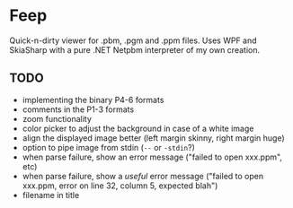 ﻿# Feep

Quick-n-dirty viewer for .pbm, .pgm and .ppm files. Uses WPF and SkiaSharp with a pure .NET Netpbm interpreter of my own creation.

## TODO

- implementing the binary P4-6 formats
- comments in the P1-3 formats
- zoom functionality
- color picker to adjust the background in case of a white image
- align the displayed image better (left margin skinny, right margin huge)
- option to pipe image from stdin (`--` or `-stdin`?)
- when parse failure, show an error message ("failed to open xxx.ppm", etc)
- when parse failure, show a *useful* error message ("failed to open xxx.ppm, error on line 32, column 5, expected blah")
- filename in title